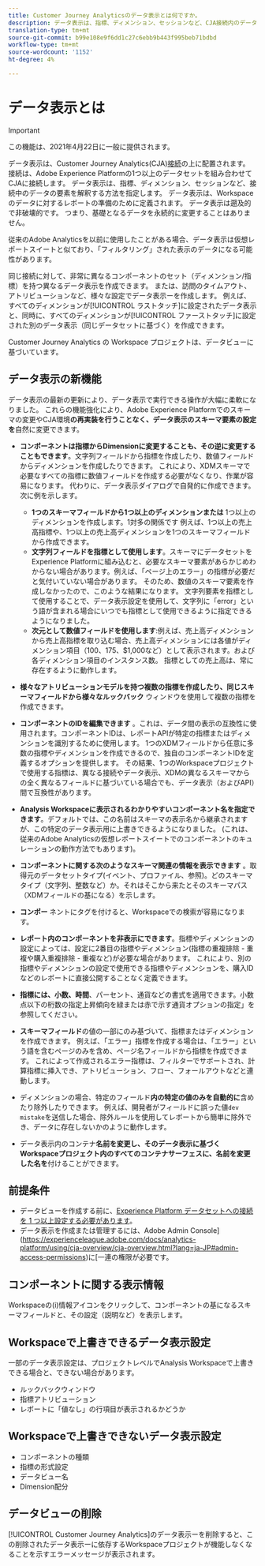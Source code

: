 ```yaml
---
title: Customer Journey Analyticsのデータ表示とは何ですか。
description: データ表示は、指標、ディメンション、セッションなど、CJA接続内のデータの要素を解釈する方法を指定します。
translation-type: tm+mt
source-git-commit: b99e108e9f6dd1c27c6ebb9b443f995beb71bdbd
workflow-type: tm+mt
source-wordcount: '1152'
ht-degree: 4%

---
```



# データ表示とは

>[!IMPORTANT]
>
>この機能は、2021年4月22日に一般に提供されます。

データ表示は、Customer Journey Analytics(CJA)[接続](/help/connections/create-connection.md)の上に配置されます。 接続は、Adobe Experience Platformの1つ以上のデータセットを組み合わせてCJAに接続します。 データ表示は、指標、ディメンション、セッションなど、接続中のデータの要素を解釈する方法を指定します。 データ表示は、Workspaceのデータに対するレポートの準備のために定義されます。 データ表示は遡及的で非破壊的です。 つまり、基礎となるデータを永続的に変更することはありません。

従来のAdobe Analyticsを以前に使用したことがある場合、データ表示は仮想レポートスイートと似ており、「フィルタリング」された表示のデータになる可能性があります。

同じ接続に対して、非常に異なるコンポーネントのセット（ディメンション/指標）を持つ異なるデータ表示を作成できます。 または、訪問のタイムアウト、アトリビューションなど、様々な設定でデータ表示ーを作成します。 例えば、すべてのディメンションが[!UICONTROL ラストタッチ]に設定されたデータ表示と、同時に、すべてのディメンションが[!UICONTROL ファーストタッチ]に設定された別のデータ表示（同じデータセットに基づく）を作成できます。

Customer Journey Analytics の Workspace プロジェクトは、データビューに基づいています。

## データ表示の新機能

データ表示の最新の更新により、データ表示で実行できる操作が大幅に柔軟になりました。 これらの機能強化により、Adobe Experience Platformでのスキーマの変更やCJA環境&#x200B;**の再実装を行うことなく、データ表示のスキーマ要素の設定を**&#x200B;自然に変更できます。

* **コンポーネントは指標からDimensionに変更することも、その逆に変更することもできます**。文字列フィールドから指標を作成したり、数値フィールドからディメンションを作成したりできます。 これにより、XDMスキーマで必要なすべての指標に数値フィールドを作成する必要がなくなり、作業が容易になります。 代わりに、データ表示ダイアログで自発的に作成できます。 次に例を示します。
   * **1つのスキーマフィールドから1つ以上のディメンションまたは** 1つ以上のディメンションを作成します。1対多の関係です 例えば、1つ以上の売上高指標や、1つ以上の売上高ディメンションを1つのスキーマフィールドから作成できます。
   * **文字列フィールドを指標として使用します**。スキーマにデータセットをExperience Platformに組み込むと、必要なスキーマ要素があらかじめわからない場合があります。例えば、「ページ上のエラー」の指標が必要だと気付いていない場合があります。 そのため、数値のスキーマ要素を作成しなかったので、このような結果になります。 文字列要素を指標として使用することで、データ表示設定を使用して、文字列に「error」という語が含まれる場合にいつでも指標として使用できるように指定できるようになりました。
   * **次元として数値フィールドを使用します**:例えば、売上高ディメンションから売上高指標を取り込む場合、売上高ディメンションには各値がディメンション項目（$100、$175、$1,000など）として表示されます。および各ディメンション項目のインスタンス数。 指標としての売上高は、常に存在するように動作します。

* **様々なアトリビューションモデルを持つ複数の指標を作成したり、同じスキーマフィールドから様々なルックバック** ウィンドウを使用して複数の指標を作成できます。

* **コンポーネントのIDを編集できます** 。これは、データ間の表示の互換性に使用されます。コンポーネントIDは、レポートAPIが特定の指標またはディメンションを識別するために使用します。 1つのXDMフィールドから任意に多数の指標やディメンションを作成できるので、独自のコンポーネントIDを定義するオプションを提供します。 その結果、1つのWorkspaceプロジェクトで使用する指標は、異なる接続やデータ表示、XDMの異なるスキーマからの全く異なるフィールドに基づいている場合でも、データ表示（およびAPI）間で互換性があります。

* **Analysis Workspaceに表示されるわかりやすいコンポーネント名を指定できます**。デフォルトでは、この名前はスキーマの表示名から継承されますが、この特定のデータ表示用に上書きできるようになりました。 (これは、従来のAdobe Analyticsの仮想レポートスイートでのコンポーネントのキュレーションの動作方法でもあります)。

* **コンポーネントに関する次のようなスキーマ関連の情報を表示できます** 。取得元のデータセットタイプ(イベント、プロファイル、参照)。どのスキーマタイプ（文字列、整数など）か。それはそこから来たとそのスキーマパス（XDMフィールドの基になる）を示します。

* **コンポー** ネントにタグを付けると、Workspaceでの検索が容易になります。

* **レポート内のコンポーネントを非表示にできます**。指標やディメンションの設定によっては、設定に2番目の指標やディメンション(指標の重複排除 - 重複や購入重複排除 - 重複など)が必要な場合があります。 これにより、別の指標やディメンションの設定で使用できる指標やディメンションを、購入IDなどのレポートに直接公開することなく定義できます。

* **指標には、小数、時間**、パーセント、通貨などの書式を適用できます。小数点以下の桁数の指定上昇傾向を緑または赤で示す通貨オプションの指定」を参照してください。

* **スキーマフィールド**&#x200B;の値の一部にのみ基づいて、指標またはディメンションを作成できます。 例えば、「エラー」指標を作成する場合は、「エラー」という語を含むページのみを含め、ページ名フィールドから指標を作成できます。 これによって作成されるエラー指標は、フィルターでサポートされ、計算指標に挿入でき、アトリビューション、フロー、フォールアウトなどと連動します。

* ディメンションの場合、特定のフィールド&#x200B;**内の特定の値のみを自動的に**&#x200B;含めたり除外したりできます。 例えば、開発者がフィールドに誤った値`dev mistake`を送信した場合、除外ルールを使用してレポートから簡単に除外でき、データに存在しないかのように動作します。

* データ表示内のコンテナ&#x200B;**名前を変更し、そのデータ表示に基づくWorkspaceプロジェクト内のすべてのコンテナサーフェスに、名前を変更した名を**&#x200B;付けることができます。

## 前提条件

* データビューを作成する前に、[Experience Platform データセットへの接続を 1 つ以上設定する必要があります](/help/connections/create-connection.md)。
* データ表示を作成または管理するには、Adobe Admin Console](https://experienceleague.adobe.com/docs/analytics-platform/using/cja-overview/cja-overview.html?lang=ja-JP#admin-access-permissions)に[一連の権限が必要です。

## コンポーネントに関する表示情報

Workspaceの(i)情報アイコンをクリックして、コンポーネントの基になるスキーマフィールドと、その設定（説明など）を表示します。

## Workspaceで上書きできるデータ表示設定

一部のデータ表示設定は、プロジェクトレベルでAnalysis Workspaceで上書きできる場合と、できない場合があります。

* ルックバックウィンドウ
* 指標アトリビューション
* レポートに「値なし」の行項目が表示されるかどうか

## Workspaceで上書きできないデータ表示設定

* コンポーネントの種類
* 指標の形式設定
* データビュー名
* Dimension配分

## データビューの削除

[!UICONTROL Customer Journey Analytics]のデータ表示ーを削除すると、この削除されたデータ表示ーに依存するWorkspaceプロジェクトが機能しなくなることを示すエラーメッセージが表示されます。
